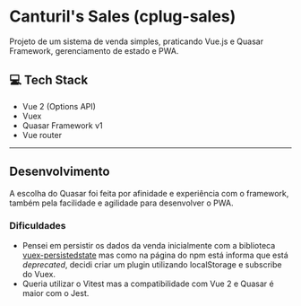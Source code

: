 # Canturil's Sales (cplug-sales)

Projeto de um sistema de venda simples, praticando Vue.js e Quasar Framework, gerenciamento de estado e PWA.

## 💻 Tech Stack
- Vue 2 (Options API)
- Vuex
- Quasar Framework v1
- Vue router

-----------
## Desenvolvimento
A escolha do Quasar foi feita por afinidade e experiência com o framework, também pela facilidade e agilidade para desenvolver o PWA.

### Dificuldades
- Pensei em persistir os dados da venda inicialmente com a biblioteca [vuex-persistedstate](https://www.npmjs.com/package/vuex-persistedstate) mas como na página do npm está informa que está _deprecated_, decidi criar um plugin utilizando localStorage e subscribe do Vuex.
- Queria utilizar o Vitest mas a compatibilidade com Vue 2 e Quasar é maior com o Jest.
